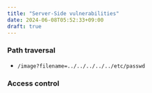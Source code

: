 ```yaml
---
title: "Server-Side vulnerabilities"
date: 2024-06-08T05:52:33+09:00
draft: true
---
```


### Path traversal

- ```/image?filename=../../../../../etc/passwd```

### Access control

